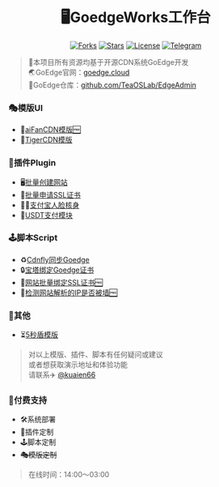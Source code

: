 <h1 align="center">🖥️GoedgeWorks工作台</h1>
<div align="center">

[![Forks](https://img.shields.io/github/forks/Kuaien/GoedgeWorks?style=flat&label=%F0%9F%8F%85Forks&labelColor=800080&color=912CEE)](https://github.com/Kuaien/GoedgeWorks/forks)
[![Stars](https://img.shields.io/github/stars/Kuaien/GoedgeWorks?style=flat&label=%F0%9F%8C%9Fstars&labelColor=ff4f4f&color=ff8383)](https://github.com/Kuaien/GoedgeWorks)
[![License](https://img.shields.io/badge/📑licenses-MIT-34D058?labelColor=22863A&style=flat)](https://github.com/Kuaien/GoedgeWorks/blob/main/LICENSE)
[![Telegram](https://img.shields.io/badge/%E2%9C%88%EF%B8%8FTelegram-Kuaien-0FB5EB?labelColor=235389&logoColor=white&style=flat)](https://t.me/kuaien66)
</div>

> 📢本项目所有资源均基于开源CDN系统GoEdge开发  
> 🌏GoEdge官网：[goedge.cloud][1]  
> 🔀GoEdge仓库：[github.com/TeaOSLab/EdgeAdmin][2]  


### 🎭模版UI

 - 🌟[aiFanCDN模版🆓][3]
 - 🐯[TigerCDN模版][4]
 
### 🧩插件Plugin

 - 🖥[️批量创建网站][5]
 - 🔐[批量申请SSL证书][6]
 - 👱‍♂[️支付宝人脸核身][7]
 - 💸[USDT支付模块][8]
 
### 🕹️脚本Script

 - ♻[️Cdnfly同步Goedge][9]
 - 🔒[宝塔绑定Goedge证书][10]
 - 🔗[网站批量绑定SSL证书🆓][11]
 - 🧱[检测网站解析的IP是否被墙🆓][12]
 
### 🎲️其他

 - ⏳[5秒盾模版][13]

> 对以上模版、插件、脚本有任何疑问或建议  
> 或者想获取演示地址和体验功能  
> 请联系✈️ [@kuaien66][14]

### 🚀付费支持

 - 🛠️系统部署
 - 🧩插件定制
 - 🕹️脚本定制
 - ~~🎭模版定制~~

> 在线时间：14:00～03:00
 


  [1]: https://goedge.cloud/
  [2]: https://github.com/TeaOSLab/EdgeAdmin
  [3]: https://github.com/Kuaien/GoedgeWorks/tree/main/%E5%85%8D%E8%B4%B9%E4%B8%BB%E6%8E%A7%E7%AB%AF%E6%A8%A1%E7%89%88/aiFanCDN
  [4]: https://github.com/Kuaien/GoedgeWorks/tree/main/%E4%BB%98%E8%B4%B9%E5%AE%9A%E5%88%B6%E6%A8%A1%E7%89%88/TigerCDN
  [5]: https://github.com/Kuaien/GoedgeWorks/tree/main/%E4%BB%98%E8%B4%B9%E5%AE%9A%E5%88%B6%E6%8F%92%E4%BB%B6/%E6%89%B9%E9%87%8F%E5%88%9B%E5%BB%BA%E7%BD%91%E7%AB%99
  [6]: https://github.com/Kuaien/GoedgeWorks/tree/main/%E4%BB%98%E8%B4%B9%E5%AE%9A%E5%88%B6%E6%8F%92%E4%BB%B6/%E6%89%B9%E9%87%8F%E7%94%B3%E8%AF%B7SSL%E8%AF%81%E4%B9%A6
  [7]: https://github.com/Kuaien/GoedgeWorks/tree/main/%E4%BB%98%E8%B4%B9%E5%AE%9A%E5%88%B6%E6%8F%92%E4%BB%B6/%E6%94%AF%E4%BB%98%E5%AE%9D%E4%BA%BA%E8%84%B8%E6%A0%B8%E8%BA%AB
  [8]: https://github.com/Kuaien/GoedgeWorks/tree/main/%E4%BB%98%E8%B4%B9%E5%AE%9A%E5%88%B6%E6%8F%92%E4%BB%B6/USDT%E6%94%AF%E4%BB%98%E6%A8%A1%E5%9D%97
  [9]: https://github.com/Kuaien/GoedgeWorks/tree/main/%E4%BB%98%E8%B4%B9%E5%AE%9A%E5%88%B6%E6%8F%92%E4%BB%B6/Cdnfly%E5%90%8C%E6%AD%A5Goedge
  [10]: https://github.com/Kuaien/GoedgeWorks/tree/main/%E4%BB%98%E8%B4%B9%E5%AE%9A%E5%88%B6%E6%8F%92%E4%BB%B6/%E5%AE%9D%E5%A1%94%E7%BB%91%E5%AE%9AGoedge%E8%AF%81%E4%B9%A6
  [11]: https://github.com/Kuaien/GoedgeWorks/blob/main/%E5%85%8D%E8%B4%B9%E4%B8%BB%E6%8E%A7%E7%AB%AF%E8%84%9A%E6%9C%AC/%E7%BD%91%E7%AB%99%E6%89%B9%E9%87%8F%E7%BB%91%E5%AE%9ASSL%E8%AF%81%E4%B9%A6.py
  [12]: https://github.com/Kuaien/GoedgeWorks/blob/main/%E5%85%8D%E8%B4%B9%E4%B8%BB%E6%8E%A7%E7%AB%AF%E8%84%9A%E6%9C%AC/%E6%A3%80%E6%B5%8B%E7%BD%91%E7%AB%99%E8%A7%A3%E6%9E%90%E7%9A%84IP%E6%98%AF%E5%90%A6%E8%A2%AB%E5%A2%99.py
  [13]: https://github.com/Kuaien/GoedgeWorks/blob/main/%E5%85%8D%E8%B4%B9%E5%8D%95%E9%A1%B5%E6%A8%A1%E7%89%88/5%E7%A7%92%E7%9B%BE%E6%A8%A1%E7%89%88.html
  [14]: https://t.me/kuaien66
